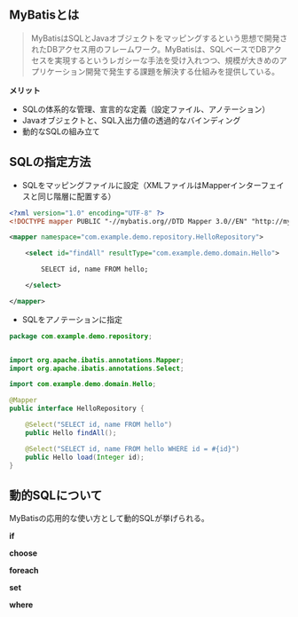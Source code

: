 ## MyBatisとは

>MyBatisはSQLとJavaオブジェクトをマッピングするという思想で開発されたDBアクセス用のフレームワーク。MyBatisは、SQLベースでDBアクセスを実現するというレガシーな手法を受け入れつつ、規模が大きめのアプリケーション開発で発生する課題を解決する仕組みを提供している。

**メリット**

* SQLの体系的な管理、宣言的な定義（設定ファイル、アノテーション）
* Javaオブジェクトと、SQL入出力値の透過的なバインディング
* 動的なSQLの組み立て

## SQLの指定方法

* SQLをマッピングファイルに設定（XMLファイルはMapperインターフェイスと同じ階層に配置する）

```xml
<?xml version="1.0" encoding="UTF-8" ?>
<!DOCTYPE mapper PUBLIC "-//mybatis.org//DTD Mapper 3.0//EN" "http://mybatis.org/dtd/mybatis-3-mapper.dtd" >

<mapper namespace="com.example.demo.repository.HelloRepository">

	<select id="findAll" resultType="com.example.demo.domain.Hello">

		SELECT id, name FROM hello;

	</select>

</mapper>
```

* SQLをアノテーションに指定

```Java
package com.example.demo.repository;


import org.apache.ibatis.annotations.Mapper;
import org.apache.ibatis.annotations.Select;

import com.example.demo.domain.Hello;

@Mapper
public interface HelloRepository {

	@Select("SELECT id, name FROM hello")
	public Hello findAll();

	@Select("SELECT id, name FROM hello WHERE id = #{id}")
	public Hello load(Integer id);
}
```


## 動的SQLについて

MyBatisの応用的な使い方として動的SQLが挙げられる。

**if**

**choose**

**foreach**

**set**

**where**









